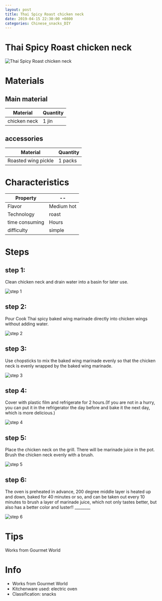 ```yaml
---
layout: post
title: Thai Spicy Roast chicken neck
date: 2019-04-15 22:30:00 +0800
categories: Chinese_snacks_DIY
---
```


# Thai Spicy Roast chicken neck

![Thai Spicy Roast chicken neck]({{site.baseurl}}/img/424955/424955.jpg)

# Materials


## Main material

Material|Quantity
--|--
chicken neck|1 jin

## accessories

Material|Quantity
--|--
Roasted wing pickle|1 packs

# Characteristics

Property|--
--|--
Flavor|Medium hot
Technology|roast
time consuming|Hours
difficulty|simple

# Steps

## step 1:

Clean chicken neck and drain water into a basin for later use.

![step 1]({{site.baseurl}}/img/424955/1.jpg)

## step 2:

Pour Cook Thai spicy baked wing marinade directly into chicken wings without adding water.

![step 2]({{site.baseurl}}/img/424955/2.jpg)

## step 3:

Use chopsticks to mix the baked wing marinade evenly so that the chicken neck is evenly wrapped by the baked wing marinade.

![step 3]({{site.baseurl}}/img/424955/3.jpg)

## step 4:

Cover with plastic film and refrigerate for 2 hours.(If you are not in a hurry, you can put it in the refrigerator the day before and bake it the next day, which is more delicious.)

![step 4]({{site.baseurl}}/img/424955/4.jpg)

## step 5:

Place the chicken neck on the grill. There will be marinade juice in the pot. Brush the chicken neck evenly with a brush.

![step 5]({{site.baseurl}}/img/424955/5.jpg)

## step 6:

The oven is preheated in advance, 200 degree middle layer is heated up and down, baked for 40 minutes or so, and can be taken out every 10 minutes to brush a layer of marinade juice, which not only tastes better, but also has a better color and luster!! ________

![step 6]({{site.baseurl}}/img/424955/6.jpg)

# Tips

Works from Gourmet World

# Info

- Works from Gourmet World
- Kitchenware used: electric oven
- Classification: snacks
